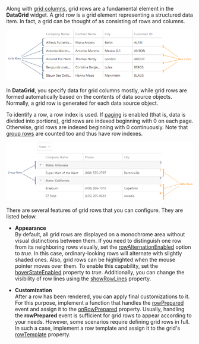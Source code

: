 Along with [grid columns](/concepts/05%20Widgets/DataGrid/001%20Visual%20Elements/010%20Grid%20Columns '/Documentation/Guide/Widgets/DataGrid/Visual_Elements/#Grid_Columns'), grid rows are a fundamental element in the **DataGrid** widget. A grid row is a grid element representing a structured data item. In fact, a grid can be thought of as consisting of rows and columns.

![DevExtreme DataGrid GridRows](/images/DataGrid/GridRows.png)

In **DataGrid**, you specify data for grid columns mostly, while grid rows are formed automatically based on the contents of data source objects. Normally, a grid row is generated for each data source object.

To identify a row, a row index is used. If [paging](/api-reference/10%20UI%20Widgets/dxDataGrid/1%20Configuration/paging '/Documentation/ApiReference/UI_Widgets/dxDataGrid/Configuration/paging/') is enabled (that is, data is divided into portions), grid rows are indexed beginning with 0 on each page. Otherwise, grid rows are indexed beginning with 0 continuously. Note that [group rows](/concepts/05%20Widgets/DataGrid/001%20Visual%20Elements/100%20Group%20Rows '/Documentation/Guide/Widgets/DataGrid/Visual_Elements/#Group_Rows') are counted too and thus have row indexes.

![DevExtreme DataGrid GridRows](/images/DataGrid/GridRows_RowIndexes.png)

There are several features of grid rows that you can configure. They are listed below.

* **Appearance**		
By default, all grid rows are displayed on a monochrome area without visual distinctions between them. If you need to distinguish one row from its neighboring rows visually, set the [rowAlternationEnabled](/api-reference/10%20UI%20Widgets/dxDataGrid/1%20Configuration/rowAlternationEnabled.md '/Documentation/ApiReference/UI_Widgets/dxDataGrid/Configuration/#rowAlternationEnabled') option to *true*. In this case, ordinary-looking rows will alternate with slightly shaded ones. Also, grid rows can be highlighted when the mouse pointer moves over them. To enable this capability, set the [hoverStateEnabled](/api-reference/10%20UI%20Widgets/dxDataGrid/1%20Configuration/hoverStateEnabled.md '/Documentation/ApiReference/UI_Widgets/dxDataGrid/Configuration/#hoverStateEnabled') property to *true*. Additionally, you can change the visibility of row lines using the [showRowLines](/api-reference/10%20UI%20Widgets/dxDataGrid/1%20Configuration/showRowLines.md '/Documentation/ApiReference/UI_Widgets/dxDataGrid/Configuration/#showRowLines') property.

* **Customization**		
After a row has been rendered, you can apply final customizations to it. For this purpose, implement a function that handles the [rowPrepared](/api-reference/10%20UI%20Widgets/dxDataGrid/4%20Events/rowPrepared.md '/Documentation/ApiReference/UI_Widgets/dxDataGrid/Events/#rowPrepared') event and assign it to the [onRowPrepared](/api-reference/10%20UI%20Widgets/dxDataGrid/1%20Configuration/onRowPrepared.md '/Documentation/ApiReference/UI_Widgets/dxDataGrid/Configuration/#onRowPrepared') property. Usually, handling the **rowPrepared** event is sufficient for grid rows to appear according to your needs. However, some scenarios require defining grid rows in full. In such a case, implement a row template and assign it to the grid's [rowTemplate](/api-reference/10%20UI%20Widgets/dxDataGrid/1%20Configuration/rowTemplate.md '/Documentation/ApiReference/UI_Widgets/dxDataGrid/Configuration/#rowTemplate') property.